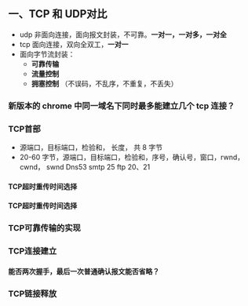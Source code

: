 

## 一、TCP 和 UDP对比
- udp 非面向连接，面向报文封装，不可靠。**一对一，一对多，一对全**
- tcp 面向连接，双向全双工，**一对一**
- 面向字节流封装：
  - **可靠传输**
  - **流量控制**
  - **拥塞控制**
（不误码，不乱序，不重复，不丢失）

### 新版本的 chrome 中同一域名下同时最多能建立几个 tcp 连接？

### TCP首部
- 源端口，目标端口，检验和， 长度， 共 8 字节
- 20-60 字节，源端口，目标端口，检验和，序号，确认号，窗口，rwnd，cwnd， swnd
Dns53
smtp 25
ftp 20、21

#### TCP超时重传时间选择

#### TCP超时重传时间选择


### TCP可靠传输的实现
### TCP连接建立

#### 能否两次握手，最后一次普通确认报文能否省略？

### TCP链接释放